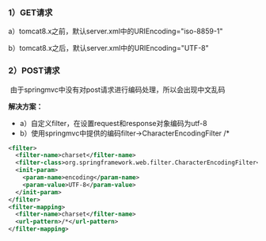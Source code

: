 ### 1）GET请求

a）tomcat8.x之前，默认server.xml中的URIEncoding="iso-8859-1"

b）tomcat8.x之后，默认server.xml中的URIEncoding="UTF-8"

### 2）POST请求

​	由于springmvc中没有对post请求进行编码处理，所以会出现中文乱码

**解决方案：**

* a）自定义filter，在设置request和response对象编码为utf-8
* b）使用springmvc中提供的编码filter->CharacterEncodingFilter	/* 

```xml
<filter>
  <filter-name>charset</filter-name>
  <filter-class>org.springframework.web.filter.CharacterEncodingFilter</filter-class>
  <init-param>
    <param-name>encoding</param-name>
    <param-value>UTF-8</param-value>
  </init-param>
</filter>
<filter-mapping>
  <filter-name>charset</filter-name>
  <url-pattern>/*</url-pattern>
</filter-mapping>
```